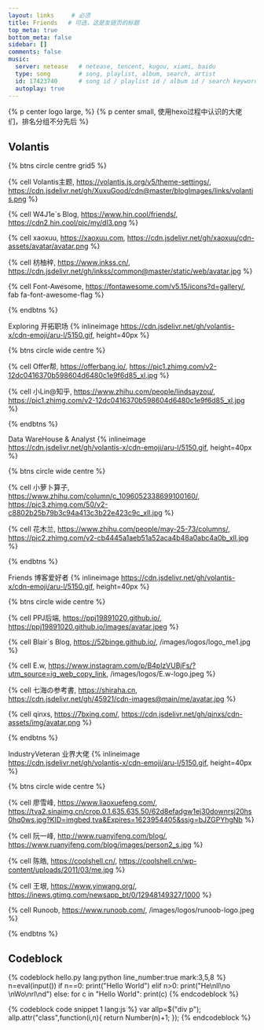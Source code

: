 ```yaml
---
layout: links     # 必须
title: Friends   # 可选，这是友链页的标题
top_meta: true
bottom_meta: false
sidebar: []
comments: false
music:
  server: netease   # netease, tencent, kugou, xiami, baidu
  type: song        # song, playlist, album, search, artist
  id: 17423740      # song id / playlist id / album id / search keyword
  autoplay: true
---
```


{% p center logo large,  %}
{% p center small, 使用hexo过程中认识的大佬们，排名分组不分先后 %}

## Volantis 

{% btns circle centre grid5 %}

{% cell Volantis主题, https://volantis.js.org/v5/theme-settings/, https://cdn.jsdelivr.net/gh/XuxuGood/cdn@master/blogImages/links/volantis.png %}

{% cell W4J1e`s Blog, https://www.hin.cool/friends/, https://cdn2.hin.cool/pic/my/dl3.png %}

{% cell xaoxuu, https://xaoxuu.com, https://cdn.jsdelivr.net/gh/xaoxuu/cdn-assets/avatar/avatar.png %}

{% cell 枋柚梓, https://www.inkss.cn/, https://cdn.jsdelivr.net/gh/inkss/common@master/static/web/avatar.jpg %}

{% cell Font-Awesome, https://fontawesome.com/v5.15/icons?d=gallery/, fab fa-font-awesome-flag %}

{% endbtns %}

Exploring 开拓职场 {% inlineimage https://cdn.jsdelivr.net/gh/volantis-x/cdn-emoji/aru-l/5150.gif, height=40px %}

{% btns circle wide centre %}

{% cell Offer帮, https://offerbang.io/, https://pic1.zhimg.com/v2-12dc0416370b598604d6480c1e9f6d85_xl.jpg %}

{% cell 小Lin@知乎, https://www.zhihu.com/people/lindsayzou/, https://pic1.zhimg.com/v2-12dc0416370b598604d6480c1e9f6d85_xl.jpg %}

{% endbtns %}

Data WareHouse & Analyst {% inlineimage https://cdn.jsdelivr.net/gh/volantis-x/cdn-emoji/aru-l/5150.gif, height=40px %}

{% btns circle wide centre %}

{% cell 小萝卜算子, https://www.zhihu.com/column/c_1096052338699100160/, https://pic3.zhimg.com/50/v2-c8802b25b79b3c94a413c3b22e423c9c_xll.jpg %}

{% cell 花木兰, https://www.zhihu.com/people/may-25-73/columns/, https://pic2.zhimg.com/v2-cb4445a1aeb51a52aca4b48a0abc4a0b_xll.jpg %}

{% endbtns %}

Friends 博客爱好者 {% inlineimage https://cdn.jsdelivr.net/gh/volantis-x/cdn-emoji/aru-l/5150.gif, height=40px %}

{% btns circle wide centre %}

{% cell PPJ后端, https://ppj19891020.github.io/, https://ppj19891020.github.io/images/avatar.jpeg %}

{% cell Blair`s Blog, https://52binge.github.io/, /images/logos/logo_me1.jpg %}

{% cell E.w, https://www.instagram.com/p/B4plzVUBjFs/?utm_source=ig_web_copy_link, /images/logos/E.w-logo.jpeg %}

{% cell 七海の参考書, https://shiraha.cn, https://cdn.jsdelivr.net/gh/45921/cdn-images@main/me/avatar.jpg %}

{% cell qinxs, https://7bxing.com/, https://cdn.jsdelivr.net/gh/qinxs/cdn-assets/img/avatar.png %}

{% endbtns %}

IndustryVeteran 业界大佬 {% inlineimage https://cdn.jsdelivr.net/gh/volantis-x/cdn-emoji/aru-l/5150.gif, height=40px %}

{% btns circle wide centre %}

{% cell 廖雪峰, https://www.liaoxuefeng.com/, https://tva2.sinaimg.cn/crop.0.1.635.635.50/62d8efadgw1ej30downrsj20hs0hq0ws.jpg?KID=imgbed,tva&Expires=1623954405&ssig=bJZGPYhgNb %}

{% cell 阮一峰, http://www.ruanyifeng.com/blog/, https://www.ruanyifeng.com/blog/images/person2_s.jpg %}

{% cell 陈皓, https://coolshell.cn/, https://coolshell.cn/wp-content/uploads/2011/03/me.jpg %}

{% cell 王垠, https://www.yinwang.org/, https://inews.gtimg.com/newsapp_bt/0/12948149327/1000 %}

{% cell Runoob, https://www.runoob.com/, /images/logos/runoob-logo.jpeg %}

{% endbtns %}

## Codeblock

{% codeblock hello.py lang:python line_number:true mark:3,5,8 %}
n=eval(input())
if n==0:
   print("Hello World")
elif n>0:
   print("He\nll\no \nWo\nrl\nd")
else:
   for c in "Hello World":
   print(c)
{% endcodeblock %}

{% codeblock code snippet 1 lang:js %}
var allp=$("div p");
allp.attr("class",function(i,n){
           return Number(n)+1;
      });
{% endcodeblock %}     

